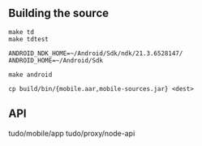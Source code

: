 ## Building the source

```shell
make td
make tdtest

ANDROID_NDK_HOME=~/Android/Sdk/ndk/21.3.6528147/
ANDROID_HOME=~/Android/Sdk

make android

cp build/bin/{mobile.aar,mobile-sources.jar} <dest>
```

## API

tudo/mobile/app
tudo/proxy/node-api
